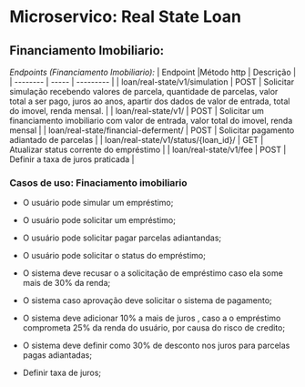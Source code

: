 # Microservico: Real State Loan

## Financiamento Imobiliario:

*Endpoints (Financiamento Imobiliario):*
| Endpoint |Método http | Descrição |
| -------- | ----- | --------- |
| loan/real-state/v1/simulation | POST | Solicitar simulação recebendo valores de parcela, quantidade de parcelas, valor total a ser pago, juros ao anos, apartir dos dados de valor de entrada, total do imovel, renda mensal. |
| loan/real-state/v1/ | POST | Solicitar um financiamento imobiliario com valor de entrada, valor total do imovel, renda mensal |
| loan/real-state/financial-deferment/ | POST | Solicitar pagamento adiantado de parcelas |
| loan/real-state/v1/status/{loan_id}/ | GET | Atualizar status corrente do empréstimo |
| loan/real-state/v1/fee | POST | Definir a taxa de juros praticada |


### Casos de uso: Finaciamento imobiliario

- O usuário pode simular um empréstimo;

- O usuário pode solicitar um empréstimo;

- O usuário pode solicitar pagar parcelas adiantandas;

- O usuário pode solicitar o status do empréstimo;

- O sistema deve recusar o a solicitação de empréstimo caso ela some mais de 30%
 da renda;

- O sistema caso aprovação deve solicitar o sistema de pagamento;

- O sistema deve adicionar 10% a mais de juros , caso a o empréstimo comprometa 25% da renda do usuário, por  causa do risco de credito;

- O sistema deve definir como 30% de desconto nos juros para parcelas pagas adiantadas;

- Definir taxa de juros;